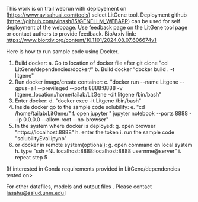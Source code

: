 This work is on trail webrun with deployement on (https://www.avisahuai.com/tools) select LitGene tool. 
Deployment github (https://github.com/vinash85/GENELLM_WEBAPP) can be used for self deployment of the webpage. 
Use feedback page on the LitGene tool page or contact authors to provide feedback.
BioArxiv link: https://www.biorxiv.org/content/10.1101/2024.08.07.606674v1

Here is how to run sample code using Docker.
1. Build docker:
      a. Go to location of docker file after git clone "cd LitGene/dependencies/docker/"
      b. Build docker "docker build . -t litgene"
2. Run docker image/create container:
      c. "docker run --name Litgene --gpus=all --previleged --ports 8888:8888 -v litgene_location:/home/tailab/LitGene -dit litgene /bin/bash"
3. Enter docker:
      d. "docker exec -it Litgene /bin/bash"
4. Inside docker go to the sample code solubility:
      e. "cd /home/tailab/LitGene/"
      f. open jupyter " jupyter notebook --ports 8888 --ip 0.0.0.0 --allow-root --no-browser"
5. In the system where docker is deployed:
      g. open browser "https://localhost:8888"
      h. enter the token 
      i. run the sample code "solubilityEval.ipynb"
6. or docker in remote system(optional):
       g.  open command on local system
       h. type "ssh -NL localhost:8888:localhost:8888 usernme@server"
       i. repeat step 5


 (If interested in Conda requirements provided in LitGene/dependencies tested on>

For other datafiles, models and output files . Please contact [asahu@salud.unm.edu]

